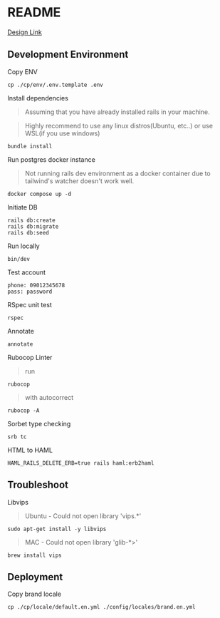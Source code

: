 # README

[Design Link](<https://www.figma.com/file/608pfcvNtMT8wyOHPu5EKL/Full-E-Commerce-Website-UI-UX-Design-(Community)?type=design&node-id=1-3&mode=design&t=pMaFk7PRDGqftoS2-0>)

## Development Environment

Copy ENV

```
cp ./cp/env/.env.template .env
```

Install dependencies

> Assuming that you have already installed rails in your machine.

> Highly recommend to use any linux distros(Ubuntu, etc..) or use WSL(if you use windows)

```
bundle install
```

Run postgres docker instance

> Not running rails dev environment as a docker container due to tailwind's watcher doesn't work well.

```
docker compose up -d
```

Initiate DB

```
rails db:create
rails db:migrate
rails db:seed
```

Run locally

```
bin/dev
```

Test account

```
phone: 09012345678
pass: password
```

RSpec unit test

```
rspec
```

Annotate

```
annotate
```

Rubocop Linter

> run

```
rubocop
```

> with autocorrect

```
rubocop -A
```

Sorbet type checking

```
srb tc
```

HTML to HAML

```
HAML_RAILS_DELETE_ERB=true rails haml:erb2haml
```

## Troubleshoot

Libvips

> Ubuntu - Could not open library 'vips.*'

```
sudo apt-get install -y libvips
```

> MAC - Could not open library 'glib-*>'

```
brew install vips
```

## Deployment

Copy brand locale

```
cp ./cp/locale/default.en.yml ./config/locales/brand.en.yml
```
